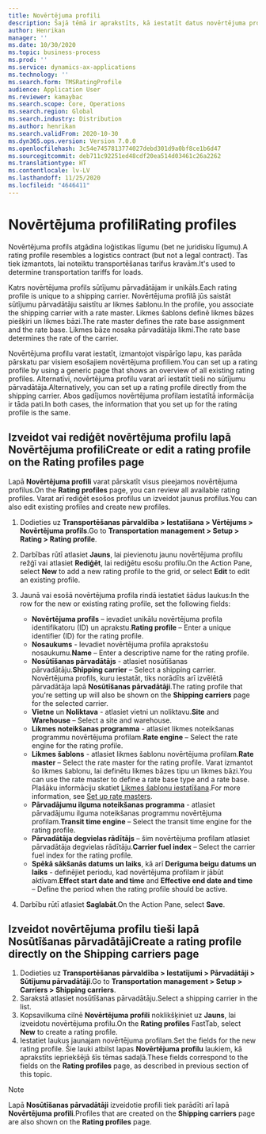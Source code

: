 ```yaml
---
title: Novērtējuma profili
description: Šajā tēmā ir aprakstīts, kā iestatīt datus novērtējuma profiliem.
author: Henrikan
manager: ''
ms.date: 10/30/2020
ms.topic: business-process
ms.prod: ''
ms.service: dynamics-ax-applications
ms.technology: ''
ms.search.form: TMSRatingProfile
audience: Application User
ms.reviewer: kamaybac
ms.search.scope: Core, Operations
ms.search.region: Global
ms.search.industry: Distribution
ms.author: henrikan
ms.search.validFrom: 2020-10-30
ms.dyn365.ops.version: Version 7.0.0
ms.openlocfilehash: 3c54e7457813774027debd301d9a0bf8ce1b6d47
ms.sourcegitcommit: deb711c92251ed48cdf20ea514d03461c26a2262
ms.translationtype: HT
ms.contentlocale: lv-LV
ms.lasthandoff: 11/25/2020
ms.locfileid: "4646411"
---
```

# <a name="rating-profiles"></a><span data-ttu-id="8aac7-103">Novērtējuma profili</span><span class="sxs-lookup"><span data-stu-id="8aac7-103">Rating profiles</span></span>

<span data-ttu-id="8aac7-104">Novērtējuma profils atgādina loģistikas līgumu (bet ne juridisku līgumu).</span><span class="sxs-lookup"><span data-stu-id="8aac7-104">A rating profile resembles a logistics contract (but not a legal contract).</span></span> <span data-ttu-id="8aac7-105">Tas tiek izmantots, lai noteiktu transportēšanas tarifus kravām.</span><span class="sxs-lookup"><span data-stu-id="8aac7-105">It's used to determine transportation tariffs for loads.</span></span> 

<span data-ttu-id="8aac7-106">Katrs novērtējuma profils sūtījumu pārvadātājam ir unikāls.</span><span class="sxs-lookup"><span data-stu-id="8aac7-106">Each rating profile is unique to a shipping carrier.</span></span> <span data-ttu-id="8aac7-107">Novērtējuma profilā jūs saistāt sūtījumu pārvadātāju saistītu ar likmes šablonu.</span><span class="sxs-lookup"><span data-stu-id="8aac7-107">In the profile, you associate the shipping carrier with a rate master.</span></span> <span data-ttu-id="8aac7-108">Likmes šablons definē likmes bāzes piešķiri un likmes bāzi.</span><span class="sxs-lookup"><span data-stu-id="8aac7-108">The rate master defines the rate base assignment and the rate base.</span></span> <span data-ttu-id="8aac7-109">Likmes bāze nosaka pārvadātāja likmi.</span><span class="sxs-lookup"><span data-stu-id="8aac7-109">The rate base determines the rate of the carrier.</span></span>

<span data-ttu-id="8aac7-110">Novērtējuma profilu varat iestatīt, izmantojot vispārīgo lapu, kas parāda pārskatu par visiem esošajiem novērtējuma profiliem.</span><span class="sxs-lookup"><span data-stu-id="8aac7-110">You can set up a rating profile by using a generic page that shows an overview of all existing rating profiles.</span></span> <span data-ttu-id="8aac7-111">Alternatīvi, novērtējuma profilu varat arī iestatīt tieši no sūtījumu pārvadātāja.</span><span class="sxs-lookup"><span data-stu-id="8aac7-111">Alternatively, you can set up a rating profile directly from the shipping carrier.</span></span> <span data-ttu-id="8aac7-112">Abos gadījumos novērtējuma profilam iestatītā informācija ir tāda pati.</span><span class="sxs-lookup"><span data-stu-id="8aac7-112">In both cases, the information that you set up for the rating profile is the same.</span></span>

## <a name="create-or-edit-a-rating-profile-on-the-rating-profiles-page"></a><span data-ttu-id="8aac7-113">Izveidot vai rediģēt novērtējuma profilu lapā Novērtējuma profili</span><span class="sxs-lookup"><span data-stu-id="8aac7-113">Create or edit a rating profile on the Rating profiles page</span></span>

<span data-ttu-id="8aac7-114">Lapā **Novērtējuma profili** varat pārskatīt visus pieejamos novērtējuma profilus.</span><span class="sxs-lookup"><span data-stu-id="8aac7-114">On the **Rating profiles** page, you can review all available rating profiles.</span></span> <span data-ttu-id="8aac7-115">Varat arī rediģēt esošos profilus un izveidot jaunus profilus.</span><span class="sxs-lookup"><span data-stu-id="8aac7-115">You can also edit existing profiles and create new profiles.</span></span>

1. <span data-ttu-id="8aac7-116">Dodieties uz **Transportēšanas pārvaldība \> Iestatīšana \> Vērtējums \> Novērtējuma profils**.</span><span class="sxs-lookup"><span data-stu-id="8aac7-116">Go to **Transportation management \> Setup \> Rating \> Rating profile**.</span></span>
1. <span data-ttu-id="8aac7-117">Darbības rūtī atlasiet **Jauns**, lai pievienotu jaunu novērtējuma profilu režģī vai atlasiet **Rediģēt**, lai rediģētu esošu profilu.</span><span class="sxs-lookup"><span data-stu-id="8aac7-117">On the Action Pane, select **New** to add a new rating profile to the grid, or select **Edit** to edit an existing profile.</span></span>
1. <span data-ttu-id="8aac7-118">Jaunā vai esošā novērtējuma profila rindā iestatiet šādus laukus:</span><span class="sxs-lookup"><span data-stu-id="8aac7-118">In the row for the new or existing rating profile, set the following fields:</span></span>

    - <span data-ttu-id="8aac7-119">**Novērtējuma profils** – ievadiet unikālu novērtējuma profila identifikatoru (ID) un aprakstu.</span><span class="sxs-lookup"><span data-stu-id="8aac7-119">**Rating profile** – Enter a unique identifier (ID) for the rating profile.</span></span>
    - <span data-ttu-id="8aac7-120">**Nosaukums** - Ievadiet novērtējuma profila aprakstošu nosaukumu.</span><span class="sxs-lookup"><span data-stu-id="8aac7-120">**Name** – Enter a descriptive name for the rating profile.</span></span>
    - <span data-ttu-id="8aac7-121">**Nosūtīšanas pārvadātājs** - atlasiet nosūtīšanas pārvadātāju.</span><span class="sxs-lookup"><span data-stu-id="8aac7-121">**Shipping carrier** – Select a shipping carrier.</span></span> <span data-ttu-id="8aac7-122">Novērtējuma profils, kuru iestatāt, tiks norādīts arī izvēlētā pārvadātāja lapā **Nosūtīšanas pārvadātāji**.</span><span class="sxs-lookup"><span data-stu-id="8aac7-122">The rating profile that you're setting up will also be shown on the **Shipping carriers** page for the selected carrier.</span></span>
    - <span data-ttu-id="8aac7-123">**Vietne** un **Noliktava** - atlasiet vietni un noliktavu.</span><span class="sxs-lookup"><span data-stu-id="8aac7-123">**Site** and **Warehouse** – Select a site and warehouse.</span></span>
    - <span data-ttu-id="8aac7-124">**Likmes noteikšanas programma** - atlasiet likmes noteikšanas programmu novērtējuma profilam.</span><span class="sxs-lookup"><span data-stu-id="8aac7-124">**Rate engine** – Select the rate engine for the rating profile.</span></span>
    - <span data-ttu-id="8aac7-125">**Likmes šablons** - atlasiet likmes šablonu novērtējuma profilam.</span><span class="sxs-lookup"><span data-stu-id="8aac7-125">**Rate master** – Select the rate master for the rating profile.</span></span> <span data-ttu-id="8aac7-126">Varat izmantot šo likmes šablonu, lai definētu likmes bāzes tipu un likmes bāzi.</span><span class="sxs-lookup"><span data-stu-id="8aac7-126">You can use the rate master to define a rate base type and a rate base.</span></span> <span data-ttu-id="8aac7-127">Plašāku informāciju skatiet [Likmes šablonu iestatīšana](set-up-rate-masters.md).</span><span class="sxs-lookup"><span data-stu-id="8aac7-127">For more information, see [Set up rate masters](set-up-rate-masters.md).</span></span>
    - <span data-ttu-id="8aac7-128">**Pārvadājumu ilguma noteikšanas programma** - atlasiet pārvadājumu ilguma noteikšanas programmu novērtējuma profilam.</span><span class="sxs-lookup"><span data-stu-id="8aac7-128">**Transit time engine** – Select the transit time engine for the rating profile.</span></span>
    - <span data-ttu-id="8aac7-129">**Pārvadātāja degvielas rādītājs** – šim novērtējuma profilam atlasiet pārvadātāja degvielas rādītāju.</span><span class="sxs-lookup"><span data-stu-id="8aac7-129">**Carrier fuel index** – Select the carrier fuel index for the rating profile.</span></span>
    - <span data-ttu-id="8aac7-130">**Spēkā sākšanās datums un laiks**, kā arī **Derīguma beigu datums un laiks** - definējiet periodu, kad novērtējuma profilam ir jābūt aktīvam.</span><span class="sxs-lookup"><span data-stu-id="8aac7-130">**Effect start date and time** and **Effective end date and time** – Define the period when the rating profile should be active.</span></span>

1. <span data-ttu-id="8aac7-131">Darbību rūtī atlasiet **Saglabāt**.</span><span class="sxs-lookup"><span data-stu-id="8aac7-131">On the Action Pane, select **Save**.</span></span>

## <a name="create-a-rating-profile-directly-on-the-shipping-carriers-page"></a><span data-ttu-id="8aac7-132">Izveidot novērtējuma profilu tieši lapā Nosūtīšanas pārvadātāji</span><span class="sxs-lookup"><span data-stu-id="8aac7-132">Create a rating profile directly on the Shipping carriers page</span></span>

1. <span data-ttu-id="8aac7-133">Dodieties uz **Transportēšanas pārvaldība \> Iestatījumi \> Pārvadātāji \> Sūtījumu pārvadātāji**.</span><span class="sxs-lookup"><span data-stu-id="8aac7-133">Go to **Transportation management \> Setup \> Carriers \> Shipping carriers**.</span></span>
1. <span data-ttu-id="8aac7-134">Sarakstā atlasiet nosūtīšanas pārvadātāju.</span><span class="sxs-lookup"><span data-stu-id="8aac7-134">Select a shipping carrier in the list.</span></span>
1. <span data-ttu-id="8aac7-135">Kopsavilkuma cilnē **Novērtējuma profili** noklikšķiniet uz **Jauns**, lai izveidotu novērtējuma profilu.</span><span class="sxs-lookup"><span data-stu-id="8aac7-135">On the **Rating profiles** FastTab, select **New** to create a rating profile.</span></span>
1. <span data-ttu-id="8aac7-136">Iestatiet laukus jaunajam novērtējuma profilam.</span><span class="sxs-lookup"><span data-stu-id="8aac7-136">Set the fields for the new rating profile.</span></span> <span data-ttu-id="8aac7-137">Šie lauki atbilst lapas **Novērtējuma profilu** laukiem, kā aprakstīts iepriekšējā šīs tēmas sadaļā.</span><span class="sxs-lookup"><span data-stu-id="8aac7-137">These fields correspond to the fields on the **Rating profiles** page, as described in previous section of this topic.</span></span>

> [!NOTE]
> <span data-ttu-id="8aac7-138">Lapā **Nosūtīšanas pārvadātāji** izveidotie profili tiek parādīti arī lapā **Novērtējuma profili**.</span><span class="sxs-lookup"><span data-stu-id="8aac7-138">Profiles that are created on the **Shipping carriers** page are also shown on the **Rating profiles** page.</span></span>
